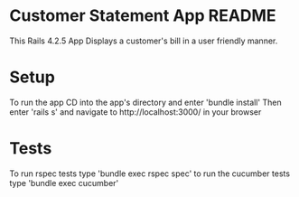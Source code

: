 # Customer Statement App README
This Rails 4.2.5 App Displays a customer's bill in a user friendly manner.

# Setup

To run the app CD into the app's directory and enter 'bundle install' 
Then enter 'rails s' and navigate to http://localhost:3000/ in your browser

# Tests
  To run rspec tests type 'bundle exec rspec spec'
  to run the cucumber tests type 'bundle exec cucumber'
